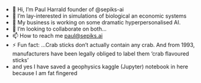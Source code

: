 - 👋 Hi, I’m Paul Harrald founder of @sepiks-ai
- 👀 I’m lay-interested in simulations of biological an economic systems
- 🌱 My business is working on some dramatic hyperpersonalised AI.
- 💞️ I’m looking to collaborate on both...
- 📫 How to reach me paul@sepiks.ai
- ⚡ Fun fact: ...Crab sticks don’t actually contain any crab. And from 1993, manufacturers have been legally obliged to label them ‘crab flavoured sticks’
- and yes I have saved a geophysics kaggle (Jupyter) notebook in here because I am fat fingered

<!---
sepiks-ai/sepiks-ai is a ✨ special ✨ repository because its `README.md` (this file) appears on your GitHub profile.
You can click the Preview link to take a look at your changes.
--->
